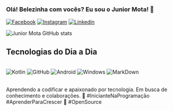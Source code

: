 
### Olá! Belezinha com vocês? Eu sou o Junior Mota! 👋

[![Facebook](https://img.shields.io/badge/Facebook-1877F2?style=for-the-badge&logo=facebook&logoColor=white)](https://facebook.com/juniormota22)
[![Instagram](https://img.shields.io/badge/Instagram-E4405F?style=for-the-badge&logo=instagram&logoColor=white)](https://instagram.com/jrluis22)
[![Linkedin](https://img.shields.io/badge/LinkedIn-0077B5?style=for-the-badge&logo=linkedin&logoColor=white)](https://www.linkedin.com/in/luisjunior7722/)

![Junior Mota GitHub stats](https://github-readme-stats.vercel.app/api?username=junior-mota&show_icons=true&theme=gruvbox)

## Tecnologias do Dia a Dia

<div style="display: inline_block"><br/>
<img aling="center" alt="Kotlin" src="https://img.shields.io/badge/Kotlin-0095D5?&style=for-the-badge&logo=kotlin&logoColor=white" />
<img aling="center" alt="GitHub" src="https://img.shields.io/badge/GitHub-100000?style=for-the-badge&logo=github&logoColor=white" />
<img aling="center" alt="Android" src="https://img.shields.io/badge/Android-3DDC84?style=for-the-badge&logo=android&logoColor=white" />
<img aling="center" alt="Windows" src="https://img.shields.io/badge/Windows-0078D6?style=for-the-badge&logo=windows&logoColor=white" />
<img aling="center" alt="MarkDown" src="https://img.shields.io/badge/Markdown-000000?style=for-the-badge&logo=markdown&logoColor=white" />

</div><br/>

Aprendendo a codificar e apaixonado por tecnologia. Em busca de conhecimento e colaborações. 🌱 #InicianteNaProgramação #AprenderParaCrescer 🚀 #OpenSource

